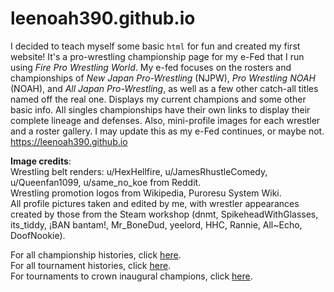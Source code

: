 # leenoah390.github.io

I decided to teach myself some basic `html` for fun and created my first website! It's a pro-wrestling championship page for my e-Fed that I run using *Fire Pro Wrestling World*. My e-fed focuses on the rosters and championships of *New Japan Pro-Wrestling* (NJPW), *Pro Wrestling NOAH* (NOAH), and *All Japan Pro-Wrestling*, as well as a few other catch-all titles named off the real one. Displays my current champions and some other basic info. All singles championships have their own links to display their complete lineage and defenses. Also, mini-profile images for each wrestler and a roster gallery. I may update this as my e-Fed continues, or maybe not. \
https://leenoah390.github.io

**Image credits**:\
Wrestling belt renders: u/HexHellfire, u/JamesRhustleComedy,  u/Queenfan1099, u/same_no_koe from Reddit.\
Wrestling promotion logos from Wikipedia, Puroresu System Wiki.\
All profile pictures taken and edited by me, with wrestler appearances created by those from the Steam workshop (dnmt, SpikeheadWithGlasses, its_tiddy, ¡BAN bantam!, Mr_BoneDud, yeelord, HHC, Rannie, All~Echo, DoofNookie).

For all championship histories, click [here](https://docs.google.com/spreadsheets/d/1EfaLug5oRRepTqgZE5sWtbm-epf1QczVxaRCCQ85QdY/edit?usp=drive_link). \
For all tournament histories, click [here](https://docs.google.com/spreadsheets/d/1v5byVOPvPefdyvNF4T-i8QjOpjb0xqMBjWiSEcpfBYk/edit?usp=drive_link). \
For tournaments to crown inaugural champions, click [here](https://docs.google.com/spreadsheets/d/1EfaLug5oRRepTqgZE5sWtbm-epf1QczVxaRCCQ85QdY/edit?usp=drive_link).
